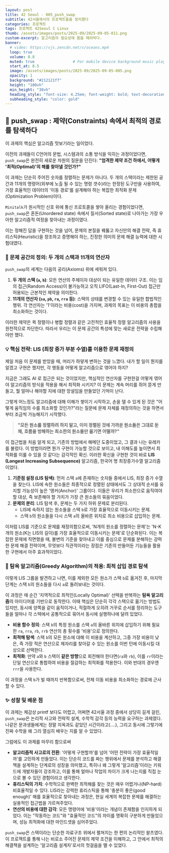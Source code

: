 ```yaml
---
layout: post 
title: 42 Seoul - 005_push_swap
subtitle: 42서울에서의 프로젝트들을 정리했다
categories: 프로젝트
tags: 프로젝트 42Seoul C Linux 
thumb: /assets/images/posts/2025-09/2025-09-05-011.png
custom-excerpt: 알고리즘의 필요성에 몸을 떼려박다. 
banner:
  # video: https://vjs.zencdn.net/v/oceans.mp4
  loop: true
  volume: 0.8
  muted: true                 # For mobile device background music play 
  start_at: 8.5
  image: /assets/images/posts/2025-09/2025-09-05-005.png
  opacity: 1
  background: "#212121ff"
  height: "100vh"
  min_height: "38vh"
  heading_style: "font-size: 4.25em; font-weight: bold; text-decoration: underline"
  subheading_style: "color: gold"
---
```



## 🔄 push_swap : 제약(Constraints) 속에서 최적의 경로를 탐색하다

이 과제의 핵심은 알고리즘 맛보기라는 일이었다.

이전의 과제들이 C언어의 문법, 시스템과의 소통 방식을 익히는 과정이었다면, `push_swap`은 완전히 새로운 차원의 질문을 던진다: **"엄격한 제약 조건 하에서, 어떻게 '최적(Optimal)'의 해를 찾아낼 것인가?"** 

이 과제는 단순히 주어진 숫자를 정렬하는 문제가 아니다. 두 개의 스택이라는 제한된 공간과 11개의 명령어(외부에 노출 될 수 있는 명령 갯수)라는 한정된 도구만을 사용하여, 가장 효율적인 데이터의 '이동 경로'를 설계해야 하는 복잡한 최적화 문제(Optimization Problem)이다.

`Minitalk`가 원시적인 신호 위에 통신 프로토콜을 쌓아 올리는 경험이었다면, `push_swap`은 혼돈(Unordered state) 속에서 질서(Sorted state)로 나아가는 가장 우아한 알고리즘적 여정을 찾아내는 과정이였다. 

이는 정해진 답을 구현하는 것을 넘어, 문제의 본질을 꿰뚫고 자신만의 해결 전략, 즉 휴리스틱(Heuristic)을 창조하고 증명해야 하는, 진정한 의미의 문제 해결 능력에 대한 시험대였다.

### 🎲 문제 공간의 정의: 두 개의 스택과 11개의 연산자

`push_swap`의 세계는 다음의 공리(Axioms) 위에 세워져 있다.

1.  **두 개의 스택 (`a`, `b`)**: 모든 연산의 주체이자 대상이 되는 유일한 데이터 구조. 이는 임의 접근(Random Access)이 불가능하고 오직 LIFO(Last-In, First-Out) 접근만 허용되는 근본적인 제약을 의미한다.
2.  **11개의 연산자 (`sa`, `pb`, `ra`, `rra` 등)**: 스택의 상태를 변경할 수 있는 유일한 합법적인 행위. 각 연산자는 '1'이라는 비용(cost)을 가지며, 과제의 목표는 이 비용의 총합을 최소화하는 것이다.

이러한 제약은 퀵 정렬이나 병합 정렬과 같은 고전적인 효율적 정렬 알고리즘의 사용을 원천적으로 차단한다. 따라서 우리는 이 문제 공간의 특성에 맞는 새로운 전략을 수립해야만 했다.

### 💡 핵심 전략: LIS (최장 증가 부분 수열)를 이용한 문제 재정의

제일 처음 이 문제를 받았을 때, 머리가 하얗게 변하는 것을 느꼈다. 내가 할 일이 뭔지를 알겠고 구현은 했지만, 각 행동을 어떻게 알고리즘으로 엮어야 하지? 

지금은 그래도 AI 로 접근은 되는 것이었지만, 핵심적인 연산자를 구현한걸 어떻게 엮어야 알고리즘의 방식을 적용을 해서 최적화 시키지? 이 문제는 계속 머리를 쥐어 뜯게 만들고, 뭘 얼마나 해야할 지에 대한 망설임을 만들었던 기억이 난다.

그렇게 어느정도 알고리즘에 대해 이해가 쌓이기 시작하고, 손을 델 수 있게 된 것은 "어떻게 움직임의 수를 최소화할 것인가?"라는 질문에 문제 자체를 재정의하는 것을 하면서 부터 조금씩 가능해지기 시작했다.

> **"모든 원소를 정렬하려 하지 말고, 이미 정렬된 것에 가까운 원소들은 그대로 둔 채, 흐름을 방해하는 최소한의 원소들만 옮기면 어떨까?"**

이 접근법을 처음 알게 되고, 기존의 방법에서 해메던 도중이었고, 그 결과 나는 유레카를 불렀다. 이 방법이라면 뭔가 구현이 가능할 것으로 보이고, 내 이해도를 높이면서 최적화를 이룰 수 있을 것 같다는 감각적인 확신. 이러한 확신을 구현한 것이 바로 **LIS (Longest Increasing Subsequence)** 알고리즘, 한국어 명 최장증가수열 알고리즘이었다.

1.  **기준점 설정 (LIS 탐색)**: 먼저 스택 `a`에 존재하는 숫자들 중에서 LIS, 최장 증가 수열을 찾는다. LIS에 속한 원소들은 최종적으로 정렬된 상태에서도 그 상대적 순서를 유지할 가능성이 높은 '앵커(Anchor)' 그룹이다. 이들은 우리가 최소한으로 움직여야 할 대상, 즉 보존해야 할 가치가 가장 큰 원소들의 묶음이었다.
2.  **문제의 분리**: LIS 탐색 후, 문제는 두 가지 하위 문제로 분리된다.
    * LIS에 속하지 않는 원소들을 스택 `b`로 가장 효율적으로 이동시키는 문제.
    * 스택 `b`의 원소들을 다시 스택 `a`의 올바른 위치로 최소 비용으로 삽입하는 문제.

이처럼 LIS를 기준으로 문제를 재정의함으로써, 'N개의 원소를 정렬하는 문제'는 'N-K개의 원소(K는 LIS의 길이)를 가장 효율적으로 이동시키는 문제'로 단순화된다. 이는 복잡한 문제에 직면했을 때, 불변의 기준을 찾아내고 이를 중심으로 문제를 분해하는 강력한 문제 해결 전략이며, 무엇보다 직관적이라는 장점은 기존의 만들어둔 기능들을 활용한 구현에서 아주 효과적이었다.

### 💃 탐욕 알고리즘(Greedy Algorithm)의 적용: 최적 삽입 경로 탐색

이렇게 LIS 그룹을 발견하고 나면, 이를 제외한 모든 원소가 스택 `b`로 옮겨진 후, 마지막 단계는 스택 `b`의 원소들을 다시 `a`로 돌려보내는 것이다. 

이 과정은 매 순간 '지역적으로 최적인(Locally Optimal)' 선택을 반복하는 **탐욕 알고리즘**의 아이디어를 기반으로 동작한다. 이때 핵심은 단순히 각각 스택으로 옮기는 방법도 있지만, 동시에 양쪽을 같이 움직이거나, 적절하게 오히려 거꾸로 순서를 정리하는 도구들을 얼마나 각 스텍에서 공통적으로 묶어서 동시에 실행하나에 달려 있었다.

* **비용 함수 정의**: 스택 `b`의 특정 원소를 스택 `a`의 올바른 위치에 삽입하기 위해 필요한 `ra`, `rra`, `rb`, `rrb` 연산의 총 횟수를 '비용'으로 정의한다.
* **최적해 탐색**: 스택 `b`의 모든 원소에 대해 이 비용을 계산하고, 그중 가장 비용이 낮은, 즉 가장 적은 연산으로 제자리를 찾아갈 수 있는 원소를 이번 턴에 이동시킬 대상으로 선택한다.
* **최적화**: 만약 `a`와 `b` 스택이 **같은 방향**으로 회전해야 한다면(`ra`와 `rb`), 이를 `rr`이라는 단일 연산으로 통합하여 비용을 절감하는 최적화를 적용한다. 이와 반대의 경우엔 `rrr`을 사용한다.

이 과정을 스택 `b`가 빌 때까지 반복함으로써, 전체 이동 비용을 최소화하는 경로에 근사할 수 있다.

### ✨ 성찰 및 배운 점

이 과제는 체감상 printf 보다도 어렵고, 어쩌면 42서울 과정 중에서 상당히 길게 걸린, `push_swap`은 논리적 사고와 전략적 설계, 수학적 감각 등의 능력을 요구하는 과제였다. 나같은 문과생들에게는 정말 지옥과도 같았던 시간이라고(....), 그리고 동시에 그렇기에 진짜 수학을 왜 그리 열심히 배우는 지를 알 수 있었다.

그럼에도 이 과제를 마무리 함으로써

* **알고리즘적 사고로의 전환**: '어떻게 구현할까'를 넘어 '어떤 전략이 가장 효율적일까'를 고민하게 만들었다. 이는 단순히 코드를 짜는 행위에서 문제를 분석하고 해결책을 설계하는 단계로의 성장을 의미했고, 특히나 왜 그렇게 '알고리즘'이라는 키워드에 개발자들이 강조하고, 이를 통해 얼마나 작업의 차이가 크게 나는지를 직접 눈으로 볼 수 있던 경험이라고 생각한다. 
* **휴리스틱의 가치**: 수학적으로 완벽한 최적해를 찾는 것은 매우 어렵거나(NP-hard) 비효율적일 수 있다. LIS라는 강력한 휴리스틱을 통해 '충분히 좋은(good enough)' 해를 효율적으로 찾아내는 과정은, 현실 세계의 복잡한 문제를 해결하는 실용적인 접근법을 가르쳐주었다.
* **연산의 비용에 대한 감각**: 모든 명령어에 '비용'이라는 개념이 존재함을 인지하게 되었다. 이는 "작동하는 코드"와 "효율적인 코드"의 차이를 명확히 구분하게 만들었으며, 성능 최적화에 대한 마인드셋을 심어주었다.

`push_swap`은 스택이라는 단순한 자료구조 위에서 펼쳐지는 한 편의 논리적인 왈츠였다. 이 프로젝트를 통해 나는 비로소 주어진 문제의 제약 조건을 이해하고, 그 안에서 최적의 해결책을 설계하는 '알고리즘 설계자'로서의 첫걸음을 뗄 수 있었다.